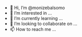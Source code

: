 - 👋 Hi, I’m @monizebalsomo
- 👀 I’m interested in ...
- 🌱 I’m currently learning ...
- 💞️ I’m looking to collaborate on ...
- 📫 How to reach me ...

<!---
monizebalsomo/monizebalsomo is a ✨ special ✨ repository because its `README.md` (this file) appears on your GitHub profile.
You can click the Preview link to take a look at your changes.
--->
